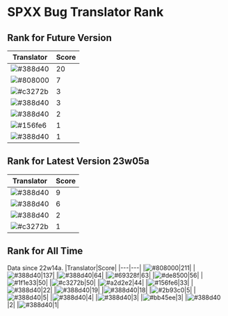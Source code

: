 # SPXX Bug Translator Rank
## Rank for Future Version
|Translator|Score|
|---|---|
|![#388d40](https://img.shields.io/static/v1?label=&message=yzy32767&color=388d40&style=flat-square)|20|
|![#808000](https://img.shields.io/static/v1?label=&message=Olvcpr423&color=808000&style=flat-square)|7|
|![#c3272b](https://img.shields.io/static/v1?label=&message=LeYangZi&color=c3272b&style=flat-square)|3|
|![#388d40](https://img.shields.io/static/v1?label=&message=Hatsuki_kiri&color=388d40&style=flat-square)|3|
|![#388d40](https://img.shields.io/static/v1?label=&message=KK899&color=388d40&style=flat-square)|2|
|![#156fe6](https://img.shields.io/static/v1?label=&message=Lakeus&color=156fe6&style=flat-square)|1|
|![#388d40](https://img.shields.io/static/v1?label=&message=lihl&color=388d40&style=flat-square)|1|
## Rank for Latest Version 23w05a
|Translator|Score|
|---|---|
|![#388d40](https://img.shields.io/static/v1?label=&message=Hatsuki_kiri&color=388d40&style=flat-square)|9|
|![#388d40](https://img.shields.io/static/v1?label=&message=yzy32767&color=388d40&style=flat-square)|6|
|![#388d40](https://img.shields.io/static/v1?label=&message=KK899&color=388d40&style=flat-square)|2|
|![#c3272b](https://img.shields.io/static/v1?label=&message=LeYangZi&color=c3272b&style=flat-square)|1|
## Rank for All Time
Data since 22w14a.
|Translator|Score|
|---|---|
|![#808000](https://img.shields.io/static/v1?label=&message=Olvcpr423&color=808000&style=flat-square)|211|
|![#388d40](https://img.shields.io/static/v1?label=&message=Hatsuki_kiri&color=388d40&style=flat-square)|137|
|![#388d40](https://img.shields.io/static/v1?label=&message=yzy32767&color=388d40&style=flat-square)|64|
|![#69328f](https://img.shields.io/static/v1?label=&message=Ricolove&color=69328f&style=flat-square)|63|
|![#de8500](https://img.shields.io/static/v1?label=&message=AkashaMCPK&color=de8500&style=flat-square)|56|
|![#1f1e33](https://img.shields.io/static/v1?label=&message=DrLee_lihr&color=1f1e33&style=flat-square)|50|
|![#c3272b](https://img.shields.io/static/v1?label=&message=LeYangZi&color=c3272b&style=flat-square)|50|
|![#a2d2e2](https://img.shields.io/static/v1?label=&message=NoMathExpectation&color=a2d2e2&style=flat-square)|44|
|![#156fe6](https://img.shields.io/static/v1?label=&message=Lakeus&color=156fe6&style=flat-square)|33|
|![#388d40](https://img.shields.io/static/v1?label=&message=Don_Trueno&color=388d40&style=flat-square)|22|
|![#388d40](https://img.shields.io/static/v1?label=&message=dianliang&color=388d40&style=flat-square)|19|
|![#388d40](https://img.shields.io/static/v1?label=&message=KK899&color=388d40&style=flat-square)|18|
|![#2b93c0](https://img.shields.io/static/v1?label=&message=Light_Beacon&color=2b93c0&style=flat-square)|5|
|![#388d40](https://img.shields.io/static/v1?label=&message=KatMelon&color=388d40&style=flat-square)|5|
|![#388d40](https://img.shields.io/static/v1?label=&message=PercyDan&color=388d40&style=flat-square)|4|
|![#388d40](https://img.shields.io/static/v1?label=&message=KaplanSteve&color=388d40&style=flat-square)|3|
|![#bb45ee](https://img.shields.io/static/v1?label=&message=XiTieShiZ&color=bb45ee&style=flat-square)|3|
|![#388d40](https://img.shields.io/static/v1?label=&message=lihl&color=388d40&style=flat-square)|2|
|![#388d40](https://img.shields.io/static/v1?label=&message=Seayay&color=388d40&style=flat-square)|1|